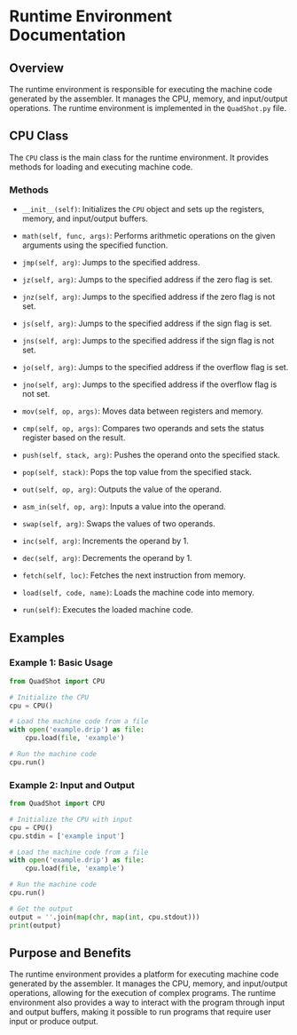# Runtime Environment Documentation

## Overview

The runtime environment is responsible for executing the machine code generated by the assembler. It manages the CPU, memory, and input/output operations. The runtime environment is implemented in the `QuadShot.py` file.

## CPU Class

The `CPU` class is the main class for the runtime environment. It provides methods for loading and executing machine code.

### Methods

- `__init__(self)`: Initializes the `CPU` object and sets up the registers, memory, and input/output buffers.

- `math(self, func, args)`: Performs arithmetic operations on the given arguments using the specified function.

- `jmp(self, arg)`: Jumps to the specified address.

- `jz(self, arg)`: Jumps to the specified address if the zero flag is set.

- `jnz(self, arg)`: Jumps to the specified address if the zero flag is not set.

- `js(self, arg)`: Jumps to the specified address if the sign flag is set.

- `jns(self, arg)`: Jumps to the specified address if the sign flag is not set.

- `jo(self, arg)`: Jumps to the specified address if the overflow flag is set.

- `jno(self, arg)`: Jumps to the specified address if the overflow flag is not set.

- `mov(self, op, args)`: Moves data between registers and memory.

- `cmp(self, op, args)`: Compares two operands and sets the status register based on the result.

- `push(self, stack, arg)`: Pushes the operand onto the specified stack.

- `pop(self, stack)`: Pops the top value from the specified stack.

- `out(self, op, arg)`: Outputs the value of the operand.

- `asm_in(self, op, arg)`: Inputs a value into the operand.

- `swap(self, arg)`: Swaps the values of two operands.

- `inc(self, arg)`: Increments the operand by 1.

- `dec(self, arg)`: Decrements the operand by 1.

- `fetch(self, loc)`: Fetches the next instruction from memory.

- `load(self, code, name)`: Loads the machine code into memory.

- `run(self)`: Executes the loaded machine code.

## Examples

### Example 1: Basic Usage

```python
from QuadShot import CPU

# Initialize the CPU
cpu = CPU()

# Load the machine code from a file
with open('example.drip') as file:
    cpu.load(file, 'example')

# Run the machine code
cpu.run()
```

### Example 2: Input and Output

```python
from QuadShot import CPU

# Initialize the CPU with input
cpu = CPU()
cpu.stdin = ['example input']

# Load the machine code from a file
with open('example.drip') as file:
    cpu.load(file, 'example')

# Run the machine code
cpu.run()

# Get the output
output = ''.join(map(chr, map(int, cpu.stdout)))
print(output)
```

## Purpose and Benefits

The runtime environment provides a platform for executing machine code generated by the assembler. It manages the CPU, memory, and input/output operations, allowing for the execution of complex programs. The runtime environment also provides a way to interact with the program through input and output buffers, making it possible to run programs that require user input or produce output.
